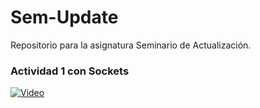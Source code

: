 # Sem-Update
Repositorio para la asignatura Seminario de Actualización.

### Actividad 1 con Sockets
[![Video](http://img.youtube.com/vi/HqRHc-UUyZc/0.jpg)](http://www.youtube.com/watch?v=HqRHc-UUyZc)
